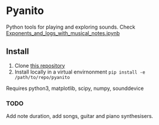 # Pyanito

Python tools for playing and exploring sounds. Check [Exponents_and_logs_with_musical_notes.ipynb](https://github.com/floreencia/noLogarithms/blob/master/Exponents_and_logs_with_musical_notes.ipynb)


## Install

1. Clone [this repository](https://github.com/floreencia/pyanito)
2. Install locally in a virtual envirnonment `pip install -e /path/to/repo/pyanito`

Requires python3, matplotlib, scipy, numpy, sounddevice


### TODO

Add note duration, add songs, guitar and piano synthesisers. 